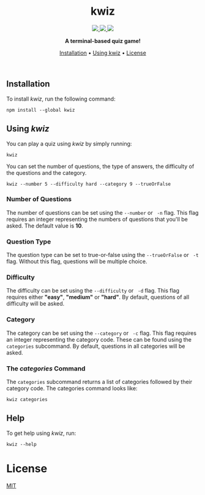 <div align="center">
<h1>kwiz</h1>
  <a href="https://github.com/gabrielbarker/kwiz/actions/workflows/ci.yml">
    <img src="https://github.com/gabrielbarker/kwiz/actions/workflows/ci.yml/badge.svg"/>
  </a>
  <a href="https://codecov.io/gh/gabrielbarker/kwiz">
    <img src="https://codecov.io/gh/gabrielbarker/kwiz/branch/main/graph/badge.svg"/>
  </a>
  <a href="https://opensource.org/licenses/MIT">
    <img src="https://img.shields.io/badge/license-MIT-blue.svg" />
  </a>

<b>A terminal-based quiz game!</b>

<a href="#installation">Installation</a> •
<a href="#using-kwiz">Using kwiz</a> •
<a href="#license">License</a>

</div>
<br>

## Installation

To install _kwiz_, run the following command:

```
npm install --global kwiz
```

## Using _kwiz_

You can play a quiz using _kwiz_ by simply running:

```
kwiz
```

You can set the number of questions, the type of answers, the difficulty of the questions and the category.

```
kwiz --number 5 --difficulty hard --category 9 --trueOrFalse
```

### Number of Questions

The number of questions can be set using the `--number` or ` -n` flag. This flag requires an integer representing the numbers of questions that you'll be asked. The default value is **10**.

### Question Type

The question type can be set to true-or-false using the `--trueOrFalse` or ` -t` flag. Without this flag, questions will be multiple choice.

### Difficulty

The difficulty can be set using the `--difficulty` or ` -d` flag. This flag requires either **"easy"**, **"medium"** or **"hard"**. By default, questions of all difficulty will be asked.

### Category

The category can be set using the `--category` or ` -c` flag. This flag requires an integer representing the category code. These can be found using the `categories` subcommand. By default, questions in all categories will be asked.

### The _categories_ Command

The `categories` subcommand returns a list of categories followed by their category code. The categories command looks like:

```
kwiz categories
```

## Help

To get help using _kwiz_, run:

```
kwiz --help
```

# License

[MIT](./LICENSE)
